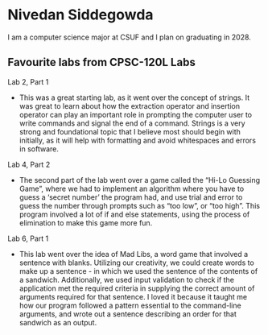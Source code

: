# Nivedan Siddegowda

I am a computer science major at CSUF and I plan on graduating in 2028.

## Favourite labs from CPSC-120L Labs

Lab 2, Part 1

* This was a great starting lab, as it went over the concept of strings. It was great to learn about how the extraction operator and insertion operator can play an important role in prompting the computer user to write commands and signal the end of a command. Strings is a very strong and foundational topic that I believe most should begin with initially, as it will help with formatting and avoid whitespaces and errors in software.

Lab 4, Part 2

* The second part of the lab went over a game called the “Hi-Lo Guessing Game”, where we had to implement an algorithm where you have to guess a ‘secret number’ the program had, and use trial and error to guess the number through prompts such as “too low”, or “too high”. This program involved a lot of if and else statements, using the process of elimination to make this game more fun.

Lab 6, Part 1

* This lab went over the idea of Mad Libs, a word game that involved a sentence with blanks. Utilizing our creativity, we could create words to make up a sentence - in which we used the sentence of the contents of a sandwich. Additionally, we used input validation to check if the application met the required criteria in supplying the correct amount of arguments required for that sentence. I loved it because it taught me how our program followed a pattern essential to the command-line arguments, and wrote out a sentence describing an order for that sandwich as an output.
